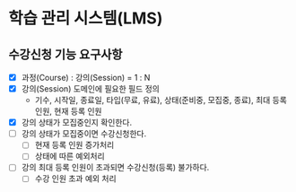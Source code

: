 # 학습 관리 시스템(LMS)

## 수강신청 기능 요구사항

- [x] 과정(Course) : 강의(Session) = 1 : N
- [x] 강의(Session) 도메인에 필요한 필드 정의
    - 기수, 시작일, 종료일, 타입(무료, 유료), 상태(준비중, 모집중, 종료), 최대 등록 인원, 현재 등록 인원
- [x] 강의 상태가 모집중인지 확인한다.
- [ ] 강의 상태가 모집중이면 수강신청한다.
    - [ ] 현재 등록 인원 증가처리
    - [ ] 상태에 따른 예외처리
- [ ] 강의 최대 등록 인원이 초과되면 수강신청(등록) 불가하다.
    - [ ] 수강 인원 초과 예외 처리
